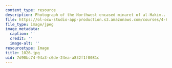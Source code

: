 ```yaml
---
content_type: resource
description: Photograph of the Northwest encased minaret of al-Hakim..
file: https://ol-ocw-studio-app-production.s3.amazonaws.com/courses/4-615-the-architecture-of-cairo-spring-2002/7d90bc7494a3c6de24eaa832f1f0081c_1026.jpg
file_type: image/jpeg
image_metadata:
  caption: ''
  credit: ''
  image-alt: ''
resourcetype: Image
title: 1026.jpg
uid: 7d90bc74-94a3-c6de-24ea-a832f1f0081c
---
```


